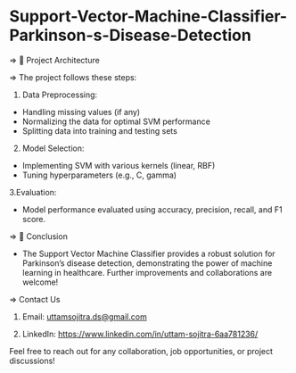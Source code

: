 # Support-Vector-Machine-Classifier-Parkinson-s-Disease-Detection

=> 🔧 Project Architecture

=> The project follows these steps:

1. Data Preprocessing:
- Handling missing values (if any)
- Normalizing the data for optimal SVM performance
- Splitting data into training and testing sets

2. Model Selection:
- Implementing SVM with various kernels (linear, RBF)
- Tuning hyperparameters (e.g., C, gamma)

3.Evaluation:
- Model performance evaluated using accuracy, precision, recall, and F1 score.

=> 📝 Conclusion
- The Support Vector Machine Classifier provides a robust solution for Parkinson’s disease detection, demonstrating the power of machine learning in healthcare. Further improvements and collaborations are welcome!

=> Contact Us

1. Email: uttamsojitra.ds@gmail.com

2. LinkedIn: https://www.linkedin.com/in/uttam-sojitra-6aa781236/

Feel free to reach out for any collaboration, job opportunities, or project discussions!
